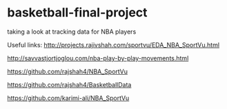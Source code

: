 # basketball-final-project
taking a look at tracking data for NBA players

Useful links:
http://projects.rajivshah.com/sportvu/EDA_NBA_SportVu.html

http://savvastjortjoglou.com/nba-play-by-play-movements.html

https://github.com/rajshah4/NBA_SportVu

https://github.com/rajshah4/BasketballData

https://github.com/karimi-ali/NBA_SportVu

